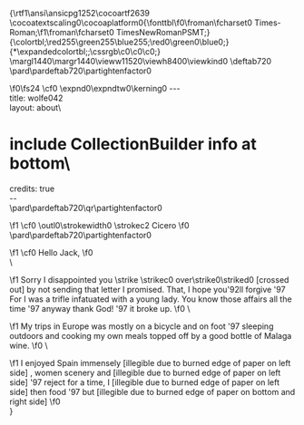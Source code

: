 {\rtf1\ansi\ansicpg1252\cocoartf2639
\cocoatextscaling0\cocoaplatform0{\fonttbl\f0\froman\fcharset0 Times-Roman;\f1\froman\fcharset0 TimesNewRomanPSMT;}
{\colortbl;\red255\green255\blue255;\red0\green0\blue0;}
{\*\expandedcolortbl;;\cssrgb\c0\c0\c0;}
\margl1440\margr1440\vieww11520\viewh8400\viewkind0
\deftab720
\pard\pardeftab720\partightenfactor0

\f0\fs24 \cf0 \expnd0\expndtw0\kerning0
---\
title: wolfe042\
layout: about\
# include CollectionBuilder info at bottom\
credits: true\
--\
\pard\pardeftab720\qr\partightenfactor0

\f1 \cf0 \outl0\strokewidth0 \strokec2 Cicero
\f0 \
\pard\pardeftab720\partightenfactor0

\f1 \cf0 Hello Jack,
\f0 \
\

\f1 	Sorry I disappointed you \strike \strikec0 over\strike0\striked0  [crossed out] by not sending that letter I promised. That, I hope you\'92ll forgive \'97 For I was a trifle infatuated with a young lady. You know those affairs all the time \'97 anyway thank God! \'97 it broke up.
\f0 \

\f1 	My trips in Europe was mostly on a bicycle and on foot \'97 sleeping outdoors and cooking my own meals topped off by a good bottle of Malaga wine.
\f0 \

\f1 	I enjoyed Spain immensely [illegible due to burned edge of paper on left side] , women scenery and [illegible due to burned edge of paper on left side] \'97 reject for a time, I [illegible due to burned edge of paper on left side] then food \'97 but [illegible due to burned edge of paper on bottom and right side]
\f0 \
}